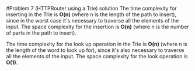 #Problem 7 (HTTPRouter using a Trie) solution
The time complexity for inserting in the Trie is **O(n)** (where n is the length of the path to insert), since in the worst case it's necessary to traverse all the elements of the input. The space complexity for the insertion is **O(n)** (where n is the number of parts in the path to insert).

The time complexity for the look up operation in the Trie is **O(n)** (where n is the length of the word to look up for), since it's also necessary to traverse all the elements of the input. The space complexity for the look operation is **O(1)**.

